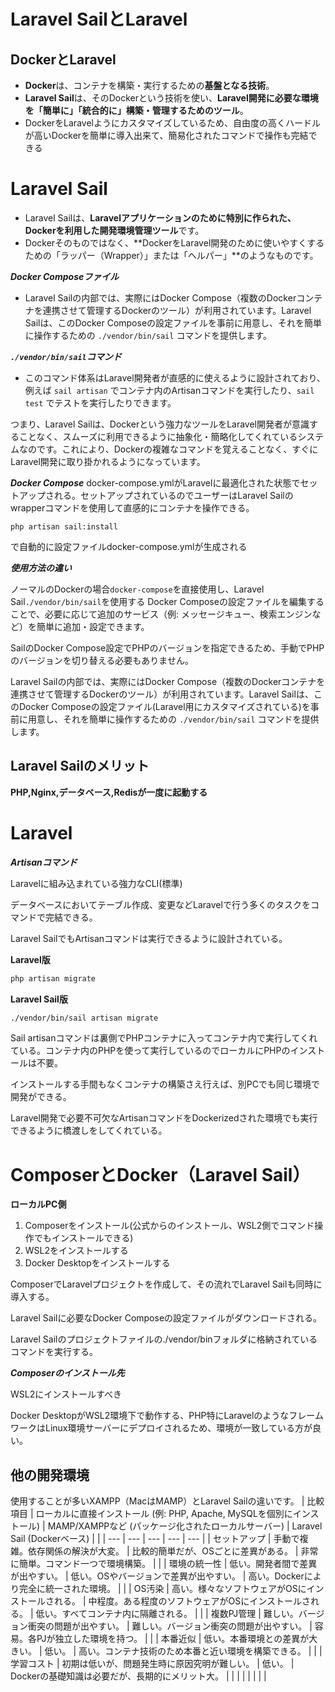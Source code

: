 # Laravel SailとLaravel




## DockerとLaravel
- **Docker**は、コンテナを構築・実行するための**基盤となる技術**。
- **Laravel Sail**は、そのDockerという技術を使い、**Laravel開発に必要な環境を「簡単に」「統合的に」構築・管理するためのツール**。
- DockerをLaravelようにカスタマイズしているため、自由度の高くハードルが高いDockerを簡単に導入出来て、簡易化されたコマンドで操作も完結できる

# Laravel Sail
- Laravel Sailは、**Laravelアプリケーションのために特別に作られた、Dockerを利用した開発環境管理ツール**です。
- Dockerそのものではなく、**DockerをLaravel開発のために使いやすくするための「ラッパー（Wrapper）」または「ヘルパー」**のようなものです。

***Docker Composeファイル***

- Laravel Sailの内部では、実際にはDocker Compose（複数のDockerコンテナを連携させて管理するDockerのツール）が利用されています。Laravel Sailは、このDocker Composeの設定ファイルを事前に用意し、それを簡単に操作するための `./vendor/bin/sail` コマンドを提供します。

***`./vendor/bin/sail`コマンド***

- このコマンド体系はLaravel開発者が直感的に使えるように設計されており、例えば `sail artisan` でコンテナ内のArtisanコマンドを実行したり、`sail test` でテストを実行したりできます。



つまり、Laravel Sailは、Dockerという強力なツールをLaravel開発者が意識することなく、スムーズに利用できるように抽象化・簡略化してくれているシステムなのです。これにより、Dockerの複雑なコマンドを覚えることなく、すぐにLaravel開発に取り掛かれるようになっています。

***Docker Compose***
docker-compose.ymlがLaravelに最適化された状態でセットアップされる。セットアップされているのでユーザーはLaravel Sailのwrapperコマンドを使用して直感的にコンテナを操作できる。

```
php artisan sail:install
```
で自動的に設定ファイルdocker-compose.ymlが生成される

***使用方法の違い***

ノーマルのDockerの場合`docker-compose`を直接使用し、Laravel Sail`./vendor/bin/sail`を使用する
Docker Composeの設定ファイルを編集することで、必要に応じて追加のサービス（例: メッセージキュー、検索エンジンなど）を簡単に追加・設定できます。

SailのDocker Compose設定でPHPのバージョンを指定できるため、手動でPHPのバージョンを切り替える必要もありません。

Laravel Sailの内部では、実際にはDocker Compose（複数のDockerコンテナを連携させて管理するDockerのツール）が利用されています。Laravel Sailは、このDocker Composeの設定ファイル(Laravel用にカスタマイズされている)を事前に用意し、それを簡単に操作するための `./vendor/bin/sail` コマンドを提供します。

## Laravel Sailのメリット
**PHP,Nginx,データベース,Redisが一度に起動する**

# Laravel
***Artisanコマンド***

Laravelに組み込まれている強力なCLI(標準)

データベースにおいてテーブル作成、変更などLaravelで行う多くのタスクをコマンドで完結できる。

Laravel SailでもArtisanコマンドは実行できるように設計されている。

**Laravel版**

```bash
php artisan migrate
```

**Laravel Sail版**

```bash
./vendor/bin/sail artisan migrate
```

Sail artisanコマンドは裏側でPHPコンテナに入ってコンテナ内で実行してくれている。コンテナ内のPHPを使って実行しているのでローカルにPHPのインストールは不要。

インストールする手間もなくコンテナの構築さえ行えば、別PCでも同じ環境で開発ができる。

Laravel開発で必要不可欠なArtisanコマンドをDockerizedされた環境でも実行できるように橋渡しをしてくれている。

# ComposerとDocker（Laravel Sail）

**ローカルPC側**

1. Composerをインストール(公式からのインストール、WSL2側でコマンド操作でもインストールできる)
2. WSL2をインストールする
3. Docker Desktopをインストールする

ComposerでLaravelプロジェクトを作成して、その流れでLaravel Sailも同時に導入する。

Laravel Sailに必要なDocker Composeの設定ファイルがダウンロードされる。

Laravel Sailのプロジェクトファイルの./vendor/binフォルダに格納されているコマンドを実行する。

***Composerのインストール先***

WSL2にインストールすべき

Docker DesktopがWSL2環境下で動作する、PHP特にLaravelのようなフレームワークはLinux環境サーバーにデプロイされるため、環境が一致している方が良い。

## 他の開発環境
使用することが多いXAMPP（MacはMAMP）とLaravel Sailの違いです。
| 比較項目 | ローカルに直接インストール (例: PHP, Apache, MySQLを個別にインストール) | MAMP/XAMPPなど (パッケージ化されたローカルサーバー) | Laravel Sail (Dockerベース) |  |
| --- | --- | --- | --- | --- |
| セットアップ | 手動で複雑。依存関係の解決が大変。 | 比較的簡単だが、OSごとに差異がある。 | 非常に簡単。コマンド一つで環境構築。 |  |
| 環境の統一性 | 低い。開発者間で差異が出やすい。 | 低い。OSやバージョンで差異が出やすい。 | 高い。Dockerにより完全に統一された環境。 |  |
| OS汚染 | 高い。様々なソフトウェアがOSにインストールされる。 | 中程度。ある程度のソフトウェアがOSにインストールされる。 | 低い。すべてコンテナ内に隔離される。 |  |
| 複数PJ管理 | 難しい。バージョン衝突の問題が出やすい。 | 難しい。バージョン衝突の問題が出やすい。 | 容易。各PJが独立した環境を持つ。 |  |
| 本番近似 | 低い。本番環境との差異が大きい。 | 低い。 | 高い。コンテナ技術のため本番と近い環境を構築できる。 |  |
| 学習コスト | 初期は低いが、問題発生時に原因究明が難しい。 | 低い。 | Dockerの基礎知識は必要だが、長期的にメリット大。 |  |
|  |  |  |  |  |